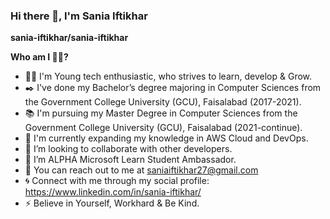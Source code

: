 ### Hi there 👋, I'm Sania Iftikhar


**sania-iftikhar/sania-iftikhar**

**Who am I 👩‍🏫?**

- 🔭:smile: I'm Young tech enthusiastic, who strives to learn, develop & Grow.
- :black_nib: I've done my Bachelor’s degree majoring in Computer Sciences from the Government College University (GCU), Faisalabad (2017-2021).
- :books: I'm pursuing my Master Degree in Computer Sciences from the Government College University (GCU), Faisalabad (2021-continue).
- 🌱 I'm currently expanding my knowledge in AWS Cloud and DevOps.
- 👯 I’m looking to collaborate with other developers.
- :star2: I’m ALPHA Microsoft Learn Student Ambassador.
- :e-mail: You can reach out to me at saniaiftikhar27@gmail.com
- :cyclone: Connect with me through my social profile: https://www.linkedin.com/in/sania-iftikhar/
- ⚡ Believe in Yourself, Workhard & Be Kind.
